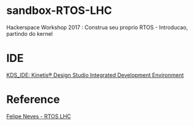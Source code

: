 # sandbox-RTOS-LHC
Hackerspace Workshop 2017 : Construa seu proprio RTOS - Introducao, partindo do kernel

# IDE
[KDS_IDE: Kinetis® Design Studio Integrated Development Environment](https://www.nxp.com/support/developer-resources/software-development-tools/kinetis-design-studio-integrated-development-environment-ide:KDS_IDE)

# Reference
[Felipe Neves - RTOS LHC](https://github.com/uLipe/rtos_lhc)
